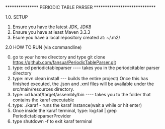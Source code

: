 *************** PERIODIC TABLE PARSER ****************************


1.0. SETUP 

 1. Ensure you have the latest JDK, JDK8 
 2. Ensure you have at least Maven 3.3.3
 3. Esure you have a local repository created at: ~/.m2/



2.0 HOW TO RUN (via commandline)

0. go to your home directory and type git clone https://github.com/fansua/PeriodicTableParser.git
1. type: cd periodictableparser ---- takes you in the periodcitabler parser directory
2. type: mvn clean install  ---   builds the entire project( Once this has finished executed, the .json and .xml files will be available under the src/main/resources directory. 
3. type: cd  karaf/target/assembly/bin  ---- takes you to the folder that contains the karaf executable
4. type: ./karaf - runs the karaf instance(wait a while or hit enter)
5. Once inside the karaf terminal,  type: log:tail | grep PeriodictableparserProvider 
6. type shutdown -f   to exit karaf terminal 

